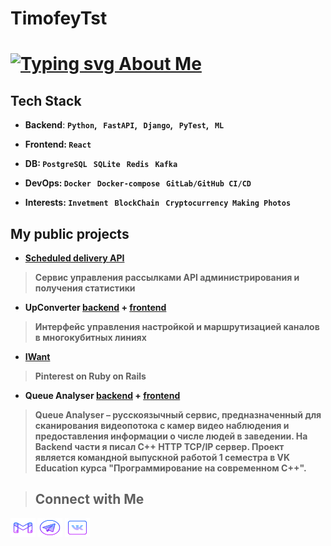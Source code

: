 # TimofeyTst
# <a href="https://git.io/typing-svg"><img src="https://readme-typing-svg.demolab.com?font=Helvetica&pause=1000&color=B511FFE4&vCenter=true&width=450&lines=Hi!+%F0%9F%A5%A5+%E2%A0%80I%60m+Timofey;%F0%9F%91%89+Frontend%2FBackend+developer+" alt="Typing svg About Me" /></a>

## Tech Stack
- **Backend**: <b>```Python```, &nbsp; ```FastAPI```, &nbsp;  <b> ```Django```, &nbsp; </b> <b>```PyTest```</b>, &nbsp; <b>```ML```</b> <br>

- **Frontend**: <b> ```React``` &nbsp; </b><br>

- **DB**: <b> ```PostgreSQL``` &nbsp; </b> <b> ```SQLite``` &nbsp; </b> <b> ```Redis``` &nbsp; </b> <b> ```Kafka``` &nbsp; </b> <br>

- **DevOps**: <b> ```Docker``` &nbsp; ```Docker-compose``` &nbsp; ```GitLab/GitHub CI/CD``` &nbsp; </b><br>

- **Interests**: <b> ```Invetment``` &nbsp; ```BlockChain``` &nbsp; ```Cryptocurrency```  &nbsp;```Making Photos``` &nbsp;</b>

## My public projects
- [Scheduled delivery API](https://gitlab.com/TimofeyTst/scheduled_delivery_api)
> Сервис управления рассылками API администрирования и получения статистики

- UpConverter [backend](https://github.com/TimofeyTst/up_converter_backend) + [frontend](https://github.com/TimofeyTst/up_converter_frontend)
> Интерфейс управления настройкой и маршрутизацией каналов в многокубитных линиях

- [IWant](https://github.com/TimofeyTst/IWant)
> Pinterest on Ruby on Rails

- Queue Analyser [backend](https://github.com/kotoBOPOT/Queue_Analyser_back/) + [frontend](https://github.com/TimofeyTst/queue_analyser_front)
> Queue Analyser – русскоязычный сервис, предназначенный для сканирования видеопотока с камер видео наблюдения и предоставления информации о числе людей в заведении. На Backend части я писал С++ HTTP TCP/IP сервер. Проект является командной выпускной работой 1 семестра в VK Education курса "Программирование на современном C++".

> ## Connect with Me

<a href="mailto:yarik.mist@gmail.com" target="blank"><img src="svg/logo-gmail.svg" alt="TimofeyTst" height="30" width="40"></a>
<a href="https://t.me/Starzhev" target="blank"><img src="svg/logo-telegram.svg" alt="TimofeyTst" height="30" width="40"></a>
<a href="https://vk.com/ad_vokat" target="blank"><img src="svg/logo-vk.svg" alt="TimofeyTst" height="30" width="40"></a>
